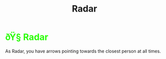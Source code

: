 ﻿---
lang: en-US
title: Radar
prev: Overclocked
next: Rebirth
---
# <font color=#2cfc04>ðŸ§­ <b>Radar</b></font> <Badge text="Helpful" type="tip" vertical="middle"/>

As Radar, you have arrows pointing towards the closest person at all times.